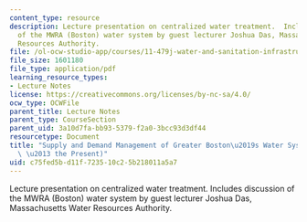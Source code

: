 ```yaml
---
content_type: resource
description: Lecture presentation on centralized water treatment.  Includes discussion
  of the MWRA (Boston) water system by guest lecturer Joshua Das, Massachusetts Water
  Resources Authority.
file: /ol-ocw-studio-app/courses/11-479j-water-and-sanitation-infrastructure-in-developing-countries-spring-2007/c75fed5bd11f723510c25b218011a5a7_lect8_mwra.pdf
file_size: 1601180
file_type: application/pdf
learning_resource_types:
- Lecture Notes
license: https://creativecommons.org/licenses/by-nc-sa/4.0/
ocw_type: OCWFile
parent_title: Lecture Notes
parent_type: CourseSection
parent_uid: 3a10d7fa-bb93-5379-f2a0-3bcc93d3df44
resourcetype: Document
title: "Supply and Demand Management of Greater Boston\u2019s Water System (1600s\
  \ \u2013 the Present)"
uid: c75fed5b-d11f-7235-10c2-5b218011a5a7
---
```

Lecture presentation on centralized water treatment.  Includes discussion of the MWRA (Boston) water system by guest lecturer Joshua Das, Massachusetts Water Resources Authority.